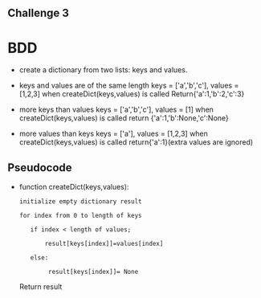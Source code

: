 ## Challenge 3
# BDD
- create a dictionary from two lists: keys and values.

- keys and values are of the same length
  keys = ['a','b','c'], values = [1,2,3]
   when createDict(keys,values) is called
   Return{'a':1,'b':2,'c':3}

- more keys than values
keys  = ['a','b','c'], values = [1]
 when createDict(keys,values) is called
 return {'a':1,'b':None,'c':None}

- more values than keys
keys = ['a'], values = [1,2,3]
 when createDict(keys,values) is called
 return{'a':1}(extra values are ignored)

 ## Pseudocode
 - function createDict(keys,values):

       initialize empty dictionary result

       for index from 0 to length of keys

          if index < length of values;

              result[keys[index]]=values[index]

          else:

               result[keys[index]]= None

     Return result
